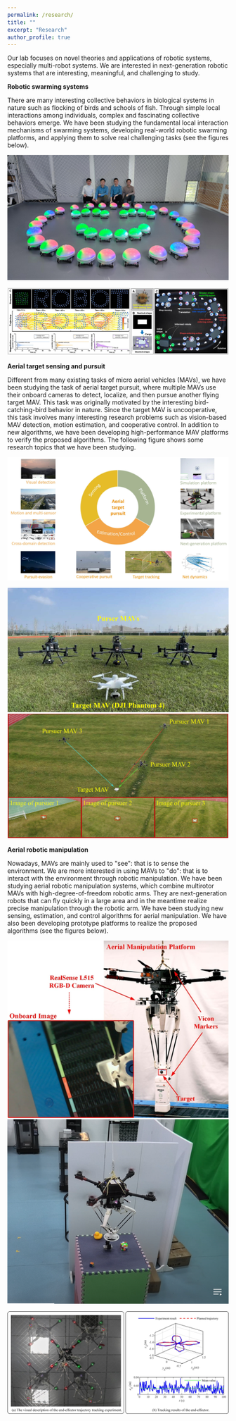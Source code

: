 ```yaml
---
permalink: /research/
title: ""
excerpt: "Research"
author_profile: true
---
```


Our lab focuses on novel theories and applications of robotic systems, especially multi-robot systems. We are interested in next-generation robotic systems that are interesting, meaningful, and challenging to study.

**Robotic swarming systems**

There are many interesting collective behaviors in biological systems in nature such as flocking of birds and schools of fish. Through simple local interactions among individuals, complex and fascinating collective behaviors emerge. We have been studying the fundamental local interaction mechanisms of swarming systems, developing real-world robotic swarming platforms, and applying them to solve real challenging tasks (see the figures below).

![Swarm Robot](\images\research_1)

![Swarm Robot](\images\research_2)

**Aerial target sensing and pursuit**

Different from many existing tasks of micro aerial vehicles (MAVs), we have been studying the task of aerial target pursuit, where multiple MAVs use their onboard cameras to detect, localize, and then pursue another flying target MAV. This task was originally motivated by the interesting bird-catching-bird behavior in nature. Since the target MAV is uncooperative, this task involves many interesting research problems such as vision-based MAV detection, motion estimation, and cooperative control. In addition to new algorithms, we have been developing high-performance MAV platforms to verify the proposed algorithms. The following figure shows some research topics that we have been studying.

![Aerial Target Pursuit](\images\research_3)

![Aerial Target Pursuit](\images\research_4) ![img](\images\research_5)


**Aerial robotic manipulation**

Nowadays, MAVs are mainly used to "see": that is to sense the environment. We are more interested in using MAVs to "do": that is to interact with the environment through robotic manipulation. We have been studying aerial robotic manipulation systems, which combine multirotor MAVs with high-degree-of-freedom robotic arms. They are next-generation robots that can fly quickly in a large area and in the meantime realize precise manipulation through the robotic arm. We have been studying new sensing, estimation, and control algorithms for aerial manipulation. We have also been developing prototype platforms to realize the proposed algorithms (see the figures below).

![Aerial robotic manipulation](\images\research_6) ![Aerial robotic manipulation](\images\research_7)

![Aerial robotic manipulation](\images\research_8)
